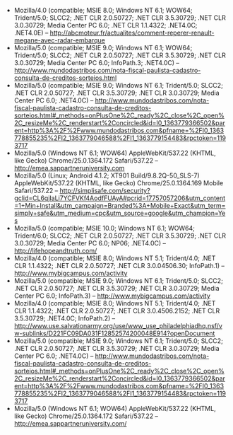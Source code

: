 - Mozilla/4.0 (compatible; MSIE 8.0; Windows NT 6.1; WOW64; Trident/5.0; SLCC2; .NET CLR 2.0.50727; .NET CLR 3.5.30729; .NET CLR 3.0.30729; Media Center PC 6.0; .NET CLR 1.1.4322; .NET4.0C; .NET4.0E) – http://abcmoteur.fr/actualites/comment-reperer-renault-megane-avec-radar-embarque
- Mozilla/5.0 (compatible; MSIE 9.0; Windows NT 6.1; WOW64; Trident/5.0; SLCC2; .NET CLR 2.0.50727; .NET CLR 3.5.30729; .NET CLR 3.0.30729; Media Center PC 6.0; InfoPath.3; .NET4.0C) – http://www.mundodastribos.com/nota-fiscal-paulista-cadastro-consulta-de-creditos-sorteios.html
- Mozilla/5.0 (compatible; MSIE 9.0; Windows NT 6.1; Trident/5.0; SLCC2; .NET CLR 2.0.50727; .NET CLR 3.5.30729; .NET CLR 3.0.30729; Media Center PC 6.0; .NET4.0C) – http://www.mundodastribos.com/nota-fiscal-paulista-cadastro-consulta-de-creditos-sorteios.html#_methods=onPlusOne%2C_ready%2C_close%2C_open%2C_resizeMe%2C_renderstart%2Concircled&id=I0_1363779366502&parent=http%3A%2F%2Fwww.mundodastribos.com&pfname=%2FI0_1363778855235%2FI2_1363779046588%2FI1_1363779154483&rpctoken=1193717
- Mozilla/5.0 (Windows NT 6.1; WOW64) AppleWebKit/537.22 (KHTML, like Gecko) Chrome/25.0.1364.172 Safari/537.22 – http://emea.sappartneruniversity.com
- Mozilla/5.0 (Linux; Android 4.1.2; XT901 Build/9.8.2Q-50_SLS-7) AppleWebKit/537.22 (KHTML, like Gecko) Chrome/25.0.1364.169 Mobile Safari/537.22 – http://simplisafe.com/security?gclid=CL6qjIaLi7YCFVKf4AodfFUAyA#pcrid=17757057206&utm_content=1+Min+Install&utm_campaign=Branded%3A+Mobile+Exact&utm_term=simply+safe&utm_medium=cpc&utm_source=google&utm_champion=Yes
- Mozilla/5.0 (compatible; MSIE 10.0; Windows NT 6.1; WOW64; Trident/6.0; SLCC2; .NET CLR 2.0.50727; .NET CLR 3.5.30729; .NET CLR 3.0.30729; Media Center PC 6.0; NP06; .NET4.0C) – http://lifehopeandtruth.com/
- Mozilla/4.0 (compatible; MSIE 8.0; Windows NT 5.1; Trident/4.0; .NET CLR 1.1.4322; .NET CLR 2.0.50727; .NET CLR 3.0.04506.30; InfoPath.1) – http://www.mybigcampus.com/activity
- Mozilla/5.0 (compatible; MSIE 9.0; Windows NT 6.1; Trident/5.0; SLCC2; .NET CLR 2.0.50727; .NET CLR 3.5.30729; .NET CLR 3.0.30729; Media Center PC 6.0; InfoPath.3) – http://www.mybigcampus.com/activity
- Mozilla/4.0 (compatible; MSIE 8.0; Windows NT 5.1; Trident/4.0; .NET CLR 1.1.4322; .NET CLR 2.0.50727; .NET CLR 3.0.4506.2152; .NET CLR 3.5.30729; .NET4.0C; InfoPath.2) – http://www.use.salvationarmy.org/use/www_use_philadelphiadhq.nsf/vw-sublinks/D221FC09DA031F12852574200048E914?openDocument
- Mozilla/5.0 (compatible; MSIE 9.0; Windows NT 6.1; Trident/5.0; SLCC2; .NET CLR 2.0.50727; .NET CLR 3.5.30729; .NET CLR 3.0.30729; Media Center PC 6.0; .NET4.0C) – http://www.mundodastribos.com/nota-fiscal-paulista-cadastro-consulta-de-creditos-sorteios.html#_methods=onPlusOne%2C_ready%2C_close%2C_open%2C_resizeMe%2C_renderstart%2Concircled&id=I0_1363779366502&parent=http%3A%2F%2Fwww.mundodastribos.com&pfname=%2FI0_1363778855235%2FI2_1363779046588%2FI1_1363779154483&rpctoken=1193717
- Mozilla/5.0 (Windows NT 6.1; WOW64) AppleWebKit/537.22 (KHTML, like Gecko) Chrome/25.0.1364.172 Safari/537.22 – http://emea.sappartneruniversity.com/
